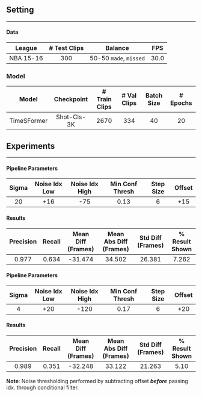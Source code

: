 ## Setting

---

#### Data

| League | # Test Clips | Balance | FPS
| :---: | :---: |  :---: | :---: |
| NBA 15-16 | 300 | 50-50 `made`, `missed` |  30.0 |

### Model
| Model | Checkpoint | # Train Clips | # Val Clips | Batch Size | # Epochs
| :---: | :---: | :---: | :---: | :---: | :---: |
| TimeSFormer | Shot-Cls-3K | 2670 | 334 | 40 | 20 |


## Experiments

---

#### Pipeline Parameters

| Sigma | Noise Idx Low | Noise Idx High | Min Conf Thresh | Step Size | Offset |
| :---: |  :---: | :---: |  :---: | :---: |  :---: |
| 20 | +16 | -75 | 0.13 | 6 | +15 |

#### Results

| Precision | Recall | Mean Diff (Frames) | Mean Abs Diff (Frames) | Std Diff (Frames) |  % Result Shown |
| :---: |  :---: | :---: | :---: | :---: | :---: |
| 0.977 | 0.634 | -31.474 | 34.502 | 26.381 | 7.262 |


#### Pipeline Parameters

| Sigma | Noise Idx Low | Noise Idx High | Min Conf Thresh | Step Size | Offset |
| :---: |  :---: | :---: |  :---: | :---: |  :---: |
| 4 | +20 | -120 | 0.17 | 6 | +20 |

#### Results

| Precision | Recall | Mean Diff (Frames) | Mean Abs Diff (Frames) | Std Diff (Frames) |  % Result Shown |
| :---: | :---: |  :---: | :---: | :---: | :---: |
| 0.989 | 0.351 | -32.248 | 33.122 | 21.263 | 5.10 |


**Note**: Noise thresholding performed by subtracting offset ***before*** passing idx. through conditional filter.